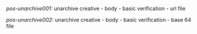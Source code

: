 *pos-unarchive001:* unarchive creative - 
    body - basic verification - url file

*pos-unarchive002:* unarchive creative - 
    body - basic verification - base 64 file